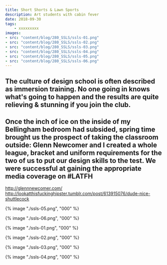 ```yaml
---
title: Short Shorts & Lawn Sports
description: Art students with cabin fever
date: 2018-09-30
tags: 
    - xxxxxxxxx
images: 
- src: "content/blog/280_SSLS/ssls-01.png"
- src: "content/blog/280_SSLS/ssls-02.png"
- src: "content/blog/280_SSLS/ssls-03.png"
- src: "content/blog/280_SSLS/ssls-04.png"
- src: "content/blog/280_SSLS/ssls-05.png"
- src: "content/blog/280_SSLS/ssls-06.png"
---
```


The culture of design school is often described as immersion training. No one going in knows what's going to happen and the results are quite relieving & stunning if you join the club.
-
Once the inch of ice on the inside of my Bellingham bedroom had subsided, spring time brought us the prospect of taking the classroom outside: Glenn Newcomer and I created a whole league, bracket and uniform requirements for the two of us to put our design skills to the test. We were successful at gaining the appropriate media coverage on #LATFH
-

http://glennnewcomer.com/
http://lookatthisfuckinghipster.tumblr.com/post/613915076/dude-nice-shuttlecock


<div class="two-column">

{% image "./ssls-05.png", "000" %} 

{% image "./ssls-06.png", "000" %} 

{% image "./ssls-01.png", "000" %} 

{% image "./ssls-02.png", "000" %} 

{% image "./ssls-03.png", "000" %} 

{% image "./ssls-04.png", "000" %} 

</div>